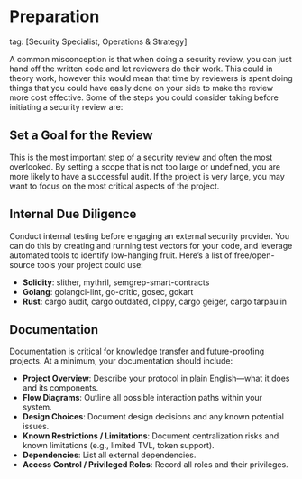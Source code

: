 # Preparation

tag: [Security Specialist, Operations & Strategy]

A common misconception is that when doing a security review, you can just hand off the written code and let reviewers do their work. This could in theory work, however this would mean that time by reviewers is spent doing things that you could have easily done on your side to make the review more cost effective. Some of the steps you could consider taking before initiating a security review are:

## Set a Goal for the Review
This is the most important step of a security review and often the most overlooked. By setting a scope that is not too large or undefined, you are more likely to have a successful audit. If the project is very large, you may want to focus on the most critical aspects of the project.

## Internal Due Diligence
Conduct internal testing before engaging an external security provider. You can do this by creating and running test vectors for your code, and leverage automated tools to identify low-hanging fruit. Here’s a list of free/open-source tools your project could use:

- **Solidity**: slither, mythril, semgrep-smart-contracts
- **Golang**: golangci-lint, go-critic, gosec, gokart
- **Rust**: cargo audit, cargo outdated, clippy, cargo geiger, cargo tarpaulin

## Documentation
Documentation is critical for knowledge transfer and future-proofing projects. At a minimum, your documentation should include:

- **Project Overview**: Describe your protocol in plain English—what it does and its components.
- **Flow Diagrams**: Outline all possible interaction paths within your system.
- **Design Choices**: Document design decisions and any known potential issues.
- **Known Restrictions / Limitations**: Document centralization risks and known limitations (e.g., limited TVL, token support).
- **Dependencies**: List all external dependencies.
- **Access Control / Privileged Roles**: Record all roles and their privileges.
